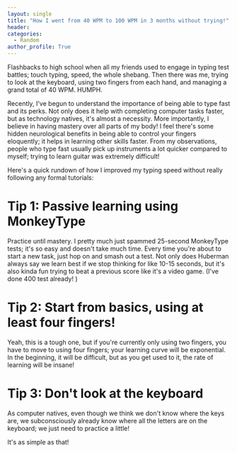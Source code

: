 ```yaml
---
layout: single
title: "How I went from 40 WPM to 100 WPM in 3 months without trying!"
header:
categories:
  - Random
author_profile: True
---
```

Flashbacks to high school when all my friends used to engage in typing test battles; touch typing, speed, the whole shebang. Then there was me, trying to look at the keyboard, using two fingers from each hand, and managing a grand total of 40 WPM. HUMPH.

Recently, I've begun to understand the importance of being able to type fast and its perks. Not only does it help with completing computer tasks faster, but as technology natives, it's almost a necessity. More importantly, I believe in having mastery over all parts of my body! I feel there's some hidden neurological benefits in being able to control your fingers eloquently; it helps in learning other skills faster. From my observations, people who type fast usually pick up instruments a lot quicker compared to myself; trying to learn guitar was extremely difficult!

Here's a quick rundown of how I improved my typing speed without really following any formal tutorials:

# Tip 1: Passive learning using MonkeyType
Practice until mastery. I pretty much just spammed 25-second MonkeyType tests; it's so easy and doesn't take much time. Every time you're about to start a new task, just hop on and smash out a test. Not only does Huberman always say we learn best if we stop thinking for like 10-15 seconds, but it's also kinda fun trying to beat a previous score like it's a video game. \(I've done 400 test already! \)

# Tip 2: Start from basics, using at least four fingers!

Yeah, this is a tough one, but if you're currently only using two fingers, you have to move to using four fingers; your learning curve will be exponential. In the beginning, it will be difficult, but as you get used to it, the rate of learning will be insane!

# Tip 3: Don't look at the keyboard

As computer natives, even though we think we don't know where the keys are, we subconsciously already know where all the letters are on the keyboard; we just need to practice a little!

It's as simple as that!
